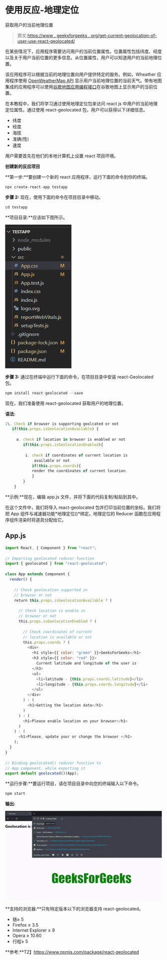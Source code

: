 # 使用反应-地理定位

获取用户的当前地理位置

> 原文:[https://www . geeksforgeeks . org/get-current-geolocation-of-user-use-react-geolocated/](https://www.geeksforgeeks.org/get-current-geolocation-of-user-using-react-geolocated/)

在某些情况下，应用程序需要访问用户的当前位置属性。位置属性包括纬度、经度以及关于用户当前位置的更多信息。从位置属性，用户可以知道用户的当前地理位置。

该应用程序可以根据当前的地理位置向用户提供特定的服务。例如，Wheather 应用程序使用 [OpenWeatherMap API](https://www.geeksforgeeks.org/python-find-current-weather-of-any-city-using-openweathermap-api/) 显示用户当前地理位置的当前天气。带有地图集成的应用程序可以使用[谷歌地图应用编程接口](https://www.geeksforgeeks.org/python-get-google-map-image-specified-location-using-google-static-maps-api/)在谷歌地图上显示用户的当前位置。

在本教程中，我们将学习通过使用地理定位包来访问 react js 中用户的当前地理定位属性。通过使用 react-geolocated 包，用户可以获得以下详细信息。

*   纬度
*   经度
*   海拔
*   准确(性)
*   速度

用户需要首先在他们的本地计算机上设置 react 项目环境。

**创建新的反应项目**

**第一步:**要创建一个新的 react 应用程序，运行下面的命令到你的终端。

```jsx
npx create-react-app testapp
```

**步骤 2:** 现在，使用下面的命令在项目目录中移动。

```jsx
cd testapp
```

**项目目录:**应该如下图所示。

![](img/7d6b5271640f4fd75c9ea607691d3798.png)

**步骤 3:** 通过在终端中运行下面的命令，在项目目录中安装 react-Geolocated 包。

```jsx
npm install react-geolocated --save
```

现在，我们准备使用 react-geolocated 获取用户的地理位置。

**语法:**

```jsx
1\. Check if browser is supporting geolcated or not
   if(this.props.isGeolocationAvailable) {

     a. check if location in browser is enabled or not
        if(this.props.isGeolocationEnabled){

         i. check if coordinates of current location is 
             available or not
            if(this.props.coords){
            render the coordinates of current location.
            }  
        }     
    }
```

**示例:**现在，编辑 app.js 文件，并将下面的代码复制/粘贴到其中。

在这个文件中，我们将导入 react-geolocated 包并打印当前位置的坐标。我们将把 App 组件与减速器功能*地理定位()*绑定。地理定位的 Reducer 函数在应用程序组件渲染时将道具分配给它。

## App.js

```jsx
import React, { Component } from "react";

// Importing geolocated reducer function
import { geolocated } from "react-geolocated";

class App extends Component {
  render() {

    // Check geolocation supported in
    // browser or not
    return this.props.isGeolocationAvailable ? (

      // Check location is enable in
      // browser or not
      this.props.isGeolocationEnabled ? (

        // Check coordinates of current
        // location is available or not
        this.props.coords ? (
          <div>
            <h1 style={{ color: "green" }}>GeeksForGeeks</h1>
            <h3 style={{ color: "red" }}>
              Current latitude and longitude of the user is
            </h3>
            <ul>
              <li>latitude - {this.props.coords.latitude}</li>
              <li>longitude - {this.props.coords.longitude}</li>
            </ul>
          </div>
        ) : (
          <h1>Getting the location data</h1>
        )
      ) : (
        <h1>Please enable location on your browser</h1>
      )
    ) : (
      <h1>Please, update your or change the browser </h1>
    );
  }
}

// Binding geolocated() reducer function to
// App component, while exporting it
export default geolocated()(App);
```

**运行步骤:**要运行项目，请在项目目录中向您的终端输入以下命令。

```jsx
npm start
```

**输出:**

![](img/18aa7b69d06152dd06e352fdb8945ead.png)

**支持的浏览器:**只有特定版本以下的浏览器支持 react-geolocated。

*   铬≥ 5
*   Firefox ≥ 3.5
*   Internet Explorer ≥ 9
*   Opera ≥ 10.60
*   行程≥ 5

**参考:**T2】https://www.npmjs.com/package/react-geolocated